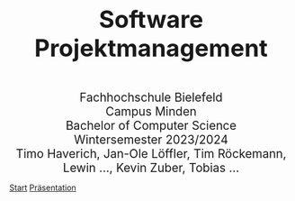 <div style="text-align: center; font-size: 3em; font-weight: bold; margin: 0px 0px 0px 0px">Software Projektmanagement</div>
 
<div style="text-align: center; font-size: 1.5em;margin: 50px 0px 0px 0px">
	Fachhochschule Bielefeld<br> 
	Campus Minden<br>
	Bachelor of Computer Science<br>
	Wintersemester 2023/2024<br>
	Timo Haverich, Jan-Ole Löffler, Tim Röckemann, Lewin ..., Kevin Zuber, Tobias ...
</div>

[Start](index)
<a href="src/praesentation/praesentation.html">Präsentation</a>